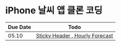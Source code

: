 # iPhone 날씨 앱 클론 코딩

| Due Date | Todo                                                                                                            |
| -------- | --------------------------------------------------------------------------------------------------------------- |
| 05.10    | [Sticky Header , Hourly Forecast](https://github.com/jimin-kiim/iOS/blob/main/Weather/Weather/READMEs/05.10.md) |
